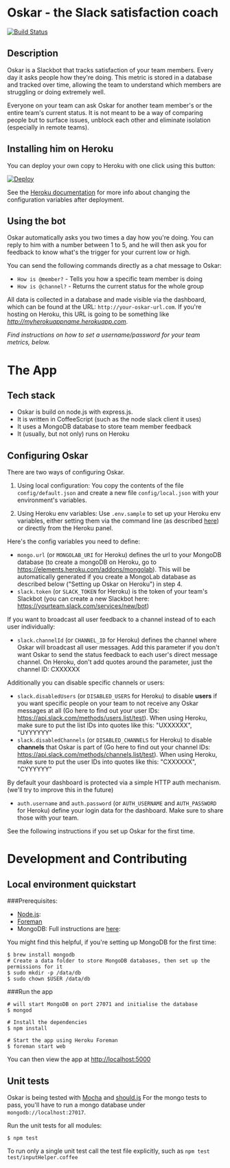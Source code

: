 # Oskar - the Slack satisfaction coach

[![Build Status](https://travis-ci.org/wearehanno/oskar.svg?branch=master)](https://travis-ci.org/wearehanno/oskar)

## Description

Oskar is a Slackbot that tracks satisfaction of your team members. Every day it asks people how they're doing. This metric is stored in a database and tracked over time, allowing the team to understand which members are struggling or doing extremely well.

Everyone on your team can ask Oskar for another team member's or the entire team's current status. It is not meant to be a way of comparing people but to surface issues, unblock each other and eliminate isolation (especially in remote teams).

## Installing him on Heroku

You can deploy your own copy to Heroku with one click using this button:

[![Deploy](https://www.herokucdn.com/deploy/button.png)](https://heroku.com/deploy)

See the [Heroku documentation](https://devcenter.heroku.com/articles/config-vars) for more info about changing the configuration variables after deployment.

## Using the bot

Oskar automatically asks you two times a day how you're doing. You can reply to him with a number between 1 to 5, and he will then ask you for feedback to know what's the trigger for your current low or high.

You can send the following commands directly as a chat message to Oskar:
- `How is @member?` - Tells you how a specific team member is doing
- `How is @channel?` - Returns the current status for the whole group

All data is collected in a database and made visible via the dashboard, which can be found at the URL:
`http://your-oskar-url.com`.  If you're hosting on Heroku, this URL is going to be something like _http://myherokuappname.herokuapp.com_.

_Find instructions on how to set a username/password for your team metrics, below._

# The App

## Tech stack

- Oskar is build on node.js with express.js.
- It is written in CoffeeScript (such as the node slack client it uses)
- It uses a MongoDB database to store team member feedback
- It (usually, but not only) runs on Heroku

## Configuring Oskar

There are two ways of configuring Oskar.

1) Using local configuration:
You copy the contents of the file `config/default.json` and create a new file `config/local.json` with your environment's variables.

2) Using Heroku env variables:
Use `.env.sample` to set up your Heroku env variables, either setting them via the command line (as described [here](https://devcenter.heroku.com/articles/config-vars)) or directly from the Heroku panel.

Here's the config variables you need to define:
- `mongo.url` (or `MONGOLAB_URI` for Heroku) defines the url to your MongoDB database (to create a mongoDB on Heroku, go to https://elements.heroku.com/addons/mongolab). This will be automatically generated if you create a MongoLab database as described below ("Setting up Oskar on Heroku") in step 4.
- `slack.token` (or `SLACK_TOKEN` for Heroku) is the token of your team's Slackbot (you can create a new Slackbot here: https://yourteam.slack.com/services/new/bot)

If you want to broadcast all user feedback to a channel instead of to each user individually:
- `slack.channelId` (or `CHANNEL_ID` for Heroku) defines the channel where Oskar will broadcast all user messages. Add this parameter if you don't want Oskar to send the status feedback to each user's direct message channel. On Heroku, don't add quotes around the parameter, just the channel ID: CXXXXXX

Additionally you can disable specific channels or users:
- `slack.disabledUsers` (or `DISABLED_USERS` for Heroku) to disable **users** if you want specific people on your team to not receive any Oskar messages at all (Go here to find out your user IDs: https://api.slack.com/methods/users.list/test). When using Heroku, make sure to put the list IDs into quotes like this: "UXXXXXX", "UYYYYYY"
- `slack.disabledChannels` (or `DISABLED_CHANNELS` for Heroku) to disable **channels** that Oskar is part of (Go here to find out your channel IDs: https://api.slack.com/methods/channels.list/test). When using Heroku, make sure to put the user IDs into quotes like this: "CXXXXXX", "CYYYYYY"

By default your dashboard is protected via a simple HTTP auth mechanism. (we'll try to improve this in the future)
- `auth.username` and `auth.password` (or `AUTH_USERNAME` and `AUTH_PASSWORD` for Heroku) define your login data for the dashboard. Make sure to share those with your team.

See the following instructions if you set up Oskar for the first time.

# Development and Contributing

## Local environment quickstart

###Prerequisites:

* [Node.js](https://nodejs.org/download/): 
* [Foreman](https://github.com/ddollar/foreman)
* MongoDB: Full instructions are [here](http://docs.mongodb.org/manual/installation/):

You might find this helpful, if you're setting up MongoDB for the first time:

    $ brew install mongodb
    # Create a data folder to store MongoDB databases, then set up the permissions for it
    $ sudo mkdir -p /data/db
    $ sudo chown $USER /data/db

###Run the app

    # will start MongoDB on port 27071 and initialise the database
    $ mongod
    
    # Install the dependencies
    $ npm install
    
    # Start the app using Heroku Foreman
    $ foreman start web

You can then view the app at [http://localhost:5000](http://localhost:5000)

## Unit tests

Oskar is being tested with [Mocha](http://mochajs.org/) and [should.js](https://github.com/tj/should.js/)
For the mongo tests to pass, you'll have to run a mongo database under `mongodb://localhost:27017`.

Run the unit tests for all modules:

    $ npm test

To run only a single unit test call the test file explicitly, such as `npm test test/inputHelper.coffee`
